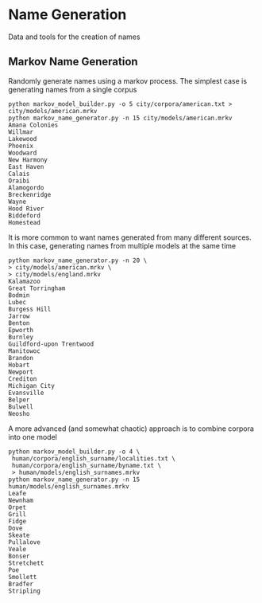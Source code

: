 # Name Generation
Data and tools for the creation of names

## Markov Name Generation

Randomly generate names using a markov process. The simplest case is generating names from a single corpus
```
python markov_model_builder.py -o 5 city/corpora/american.txt > city/models/american.mrkv
python markov_name_generator.py -n 15 city/models/american.mrkv
Amana Colonies
Willmar
Lakewood
Phoenix
Woodward
New Harmony
East Haven
Calais
Oraibi
Alamogordo
Breckenridge
Wayne
Hood River
Biddeford
Homestead
```

It is more common to want names generated from many different sources. In this case, generating names from multiple models at the same time
```
python markov_name_generator.py -n 20 \
> city/models/american.mrkv \
> city/models/england.mrkv 
Kalamazoo
Great Torringham
Bodmin
Lubec
Burgess Hill
Jarrow
Benton
Epworth
Burnley
Guildford-upon Trentwood
Manitowoc
Brandon
Hobart
Newport
Crediton
Michigan City
Evansville
Belper
Bulwell
Neosho
```
A more advanced (and somewhat chaotic) approach is to combine corpora into one model
```
python markov_model_builder.py -o 4 \
 human/corpora/english_surname/localities.txt \
 human/corpora/english_surname/byname.txt \
 > human/models/english_surnames.mrkv
python markov_name_generator.py -n 15 human/models/english_surnames.mrkv 
Leafe
Newnham
Orpet
Grill
Fidge
Dove
Skeate
Pullalove
Veale
Bonser
Stretchett
Poe
Smollett
Bradfer
Stripling
```


